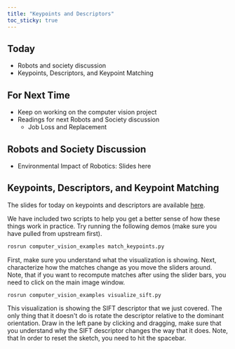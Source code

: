 ```yaml
---
title: "Keypoints and Descriptors"
toc_sticky: true
---
```


## Today

* Robots and society discussion
* Keypoints, Descriptors, and Keypoint Matching 

## For Next Time

* Keep on working on the computer vision project
* Readings for next Robots and Society discussion
   * <a-no-proxy href="https://time.com/5876604/machines-jobs-coronavirus/"> Job Loss and Replacement </a-no-proxy>

## Robots and Society Discussion
* Environmental Impact of Robotics: <a-no-proxy href="https://docs.google.com/presentation/d/1GXaKVWb-J__nanhWBgLj3WkIHc9vlZ01sLJxJzzQjY4/edit#slide=id.g633c9ab0c4_0_1799"> Slides here </a-no-proxy>

## Keypoints, Descriptors, and Keypoint Matching

The slides for today on keypoints and descriptors are available [here](https://docs.google.com/presentation/d/1gbDIunTkPLSk01Maq3cgX6IXZmVbTU7qcbXtWda3TwM/view).

We have included two scripts to help you get a better sense of how these things work in practice.  Try running the following demos (make sure you have pulled from upstream first).

```bash
rosrun computer_vision_examples match_keypoints.py
```

First, make sure you understand what the visualization is showing.  Next, characterize how the matches change as you move the sliders around.  Note, that if you want to recompute matches after using the slider bars, you need to click on the main image window.

```
rosrun computer_vision_examples visualize_sift.py
```

This visualization is showing the SIFT descriptor that we just covered.  The only thing that it doesn't do is rotate the descriptor relative to the dominant orientation.  Draw in the left pane by clicking and dragging, make sure that you understand why the SIFT descriptor changes the way that it does.  Note, that In order to reset the sketch, you need to hit the spacebar.
